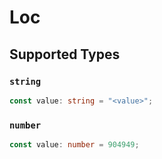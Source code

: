 # Loc


## Supported Types

### `string`

```typescript
const value: string = "<value>";
```

### `number`

```typescript
const value: number = 904949;
```

